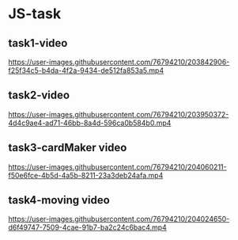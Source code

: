 # JS-task
<h2>task1-video</h2>


https://user-images.githubusercontent.com/76794210/203842906-f25f34c5-b4da-4f2a-9434-de512fa853a5.mp4


<h2>task2-video</h2>



https://user-images.githubusercontent.com/76794210/203950372-4d4c9ae4-ad71-46bb-8a4d-596ca0b584b0.mp4


<h2>task3-cardMaker video</h2>




https://user-images.githubusercontent.com/76794210/204060211-f50e6fce-4b5d-4a5b-8211-23a3deb24afa.mp4





<h2>task4-moving video</h2>




https://user-images.githubusercontent.com/76794210/204024650-d6f49747-7509-4cae-91b7-ba2c24c6bac4.mp4

